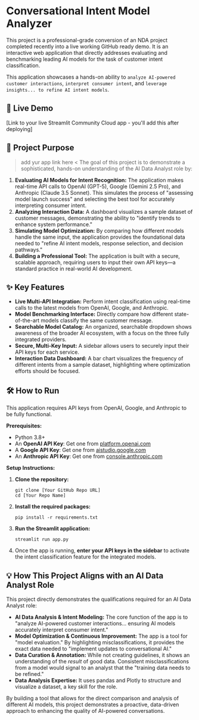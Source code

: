 # Conversational Intent Model Analyzer

This project is a professional-grade conversion of an NDA project completed recently into a live working GitHub ready demo. It is an interactive web application that directly addresses evaluating and benchmarking leading AI models for the task of customer intent classification.

This application showcases a hands-on ability to `analyze AI-powered customer interactions`, `interpret consumer intent`, and `leverage insights... to refine AI intent models`.

## 🚀 Live Demo

\[Link to your live Streamlit Community Cloud app - you'll add this after deploying\]

## 🎯 Project Purpose
> add yur app link here <
The goal of this project is to demonstrate a sophisticated, hands-on understanding of the AI Data Analyst role by:

1.  **Evaluating AI Models for Intent Recognition:** The application makes real-time API calls to OpenAI (GPT-5), Google (Gemini 2.5 Pro), and Anthropic (Claude 3.5 Sonnet). This simulates the process of "assessing model launch success" and selecting the best tool for accurately interpreting consumer intent.
2.  **Analyzing Interaction Data:** A dashboard visualizes a sample dataset of customer messages, demonstrating the ability to "identify trends to enhance system performance."
3.  **Simulating Model Optimization:** By comparing how different models handle the same input, the application provides the foundational data needed to "refine AI intent models, response selection, and decision pathways."
4.  **Building a Professional Tool:** The application is built with a secure, scalable approach, requiring users to input their own API keys—a standard practice in real-world AI development.

## ✨ Key Features

* **Live Multi-API Integration:** Perform intent classification using real-time calls to the latest models from OpenAI, Google, and Anthropic.
* **Model Benchmarking Interface:** Directly compare how different state-of-the-art models classify the same customer message.
* **Searchable Model Catalog:** An organized, searchable dropdown shows awareness of the broader AI ecosystem, with a focus on the three fully integrated providers.
* **Secure, Multi-Key Input:** A sidebar allows users to securely input their API keys for each service.
* **Interaction Data Dashboard:** A bar chart visualizes the frequency of different intents from a sample dataset, highlighting where optimization efforts should be focused.

## 🛠️ How to Run

This application requires API keys from OpenAI, Google, and Anthropic to be fully functional.

**Prerequisites:**

* Python 3.8+
* An **OpenAI API Key**: Get one from [platform.openai.com](https://platform.openai.com/api-keys)
* A **Google API Key**: Get one from [aistudio.google.com](https://aistudio.google.com/app/apikey)
* An **Anthropic API Key**: Get one from [console.anthropic.com](https://console.anthropic.com)

**Setup Instructions:**

1.  **Clone the repository:**
    ```
    git clone [Your GitHub Repo URL]
    cd [Your Repo Name]
    ```
2.  **Install the required packages:**
    ```
    pip install -r requirements.txt
    ```
3.  **Run the Streamlit application:**
    ```
    streamlit run app.py
    ```
4.  Once the app is running, **enter your API keys in the sidebar** to activate the intent classification feature for the integrated models.

## 💡 How This Project Aligns with an AI Data Analyst Role

This project directly demonstrates the qualifications required for an AI Data Analyst role:

* **AI Data Analysis & Intent Modeling:** The core function of the app is to "analyze AI-powered customer interactions... ensuring AI models accurately interpret consumer intent."
* **Model Optimization & Continuous Improvement:** The app is a tool for "model evaluation." By highlighting misclassifications, it provides the exact data needed to "implement updates to conversational AI."
* **Data Curation & Annotation:** While not creating guidelines, it shows an understanding of the *result* of good data. Consistent misclassifications from a model would signal to an analyst that the "training data needs to be refined."
* **Data Analysis Expertise:** It uses pandas and Plotly to structure and visualize a dataset, a key skill for the role.

By building a tool that allows for the direct comparison and analysis of different AI models, this project demonstrates a proactive, data-driven approach to enhancing the quality of AI-powered conversations.

